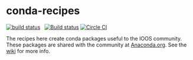 # conda-recipes

[![build status](http://img.shields.io/travis/ioos/conda-recipes/master.svg?style=flat)](https://travis-ci.org/ioos/conda-recipes)
<span>&nbsp;</span>
[![Build status](https://ci.appveyor.com/api/projects/status/behpiwxfraxcruv3?svg=true)](https://ci.appveyor.com/project/comtbot/conda-recipes)
[![Circle CI](https://circleci.com/gh/ioos/conda-recipes/tree/master.svg?style=svg)](https://circleci.com/gh/ioos/conda-recipes/tree/master)

The recipes here create conda packages useful to the IOOS community.
These packages are shared with the community at
[Anaconda.org](https://anaconda.org/ioos).
See the [wiki](https://github.com/ioos/conda-recipes/wiki) for more info. 

